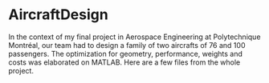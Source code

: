 # AircraftDesign
In the context of my final project in Aerospace Engineering at Polytechnique Montréal, our team had to design a family of two aircrafts of 76 and 100 passengers. The optimization for geometry, performance, weights and costs was elaborated on MATLAB. Here are a few files from the whole project.
